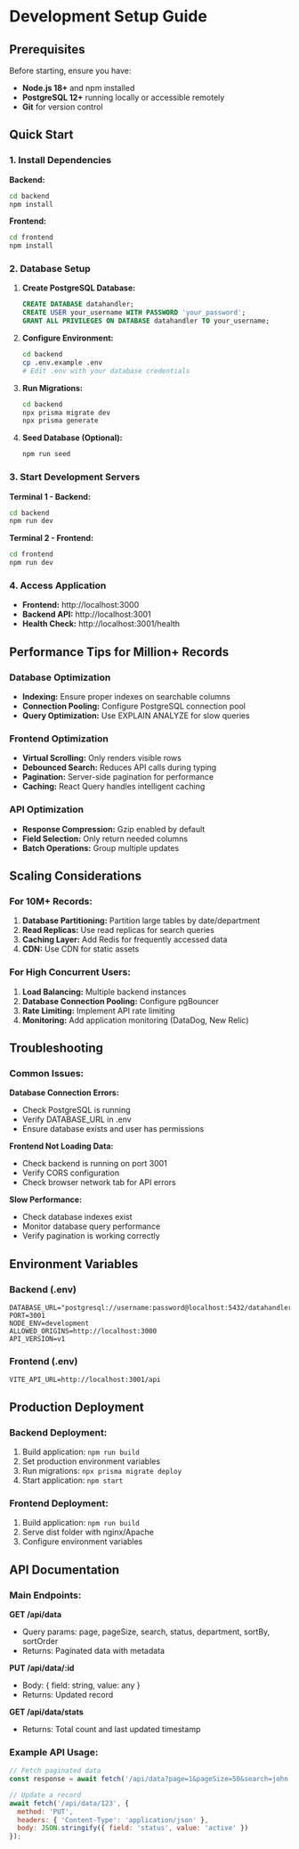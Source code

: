 # Development Setup Guide

## Prerequisites

Before starting, ensure you have:

- **Node.js 18+** and npm installed
- **PostgreSQL 12+** running locally or accessible remotely
- **Git** for version control

## Quick Start

### 1. Install Dependencies

**Backend:**
```bash
cd backend
npm install
```

**Frontend:**
```bash
cd frontend
npm install
```

### 2. Database Setup

1. **Create PostgreSQL Database:**
   ```sql
   CREATE DATABASE datahandler;
   CREATE USER your_username WITH PASSWORD 'your_password';
   GRANT ALL PRIVILEGES ON DATABASE datahandler TO your_username;
   ```

2. **Configure Environment:**
   ```bash
   cd backend
   cp .env.example .env
   # Edit .env with your database credentials
   ```

3. **Run Migrations:**
   ```bash
   cd backend
   npx prisma migrate dev
   npx prisma generate
   ```

4. **Seed Database (Optional):**
   ```bash
   npm run seed
   ```

### 3. Start Development Servers

**Terminal 1 - Backend:**
```bash
cd backend
npm run dev
```

**Terminal 2 - Frontend:**
```bash
cd frontend
npm run dev
```

### 4. Access Application

- **Frontend:** http://localhost:3000
- **Backend API:** http://localhost:3001
- **Health Check:** http://localhost:3001/health

## Performance Tips for Million+ Records

### Database Optimization
- **Indexing:** Ensure proper indexes on searchable columns
- **Connection Pooling:** Configure PostgreSQL connection pool
- **Query Optimization:** Use EXPLAIN ANALYZE for slow queries

### Frontend Optimization
- **Virtual Scrolling:** Only renders visible rows
- **Debounced Search:** Reduces API calls during typing
- **Pagination:** Server-side pagination for performance
- **Caching:** React Query handles intelligent caching

### API Optimization
- **Response Compression:** Gzip enabled by default
- **Field Selection:** Only return needed columns
- **Batch Operations:** Group multiple updates

## Scaling Considerations

### For 10M+ Records:
1. **Database Partitioning:** Partition large tables by date/department
2. **Read Replicas:** Use read replicas for search queries
3. **Caching Layer:** Add Redis for frequently accessed data
4. **CDN:** Use CDN for static assets

### For High Concurrent Users:
1. **Load Balancing:** Multiple backend instances
2. **Database Connection Pooling:** Configure pgBouncer
3. **Rate Limiting:** Implement API rate limiting
4. **Monitoring:** Add application monitoring (DataDog, New Relic)

## Troubleshooting

### Common Issues:

**Database Connection Errors:**
- Check PostgreSQL is running
- Verify DATABASE_URL in .env
- Ensure database exists and user has permissions

**Frontend Not Loading Data:**
- Check backend is running on port 3001
- Verify CORS configuration
- Check browser network tab for API errors

**Slow Performance:**
- Check database indexes exist
- Monitor database query performance
- Verify pagination is working correctly

## Environment Variables

### Backend (.env)
```
DATABASE_URL="postgresql://username:password@localhost:5432/datahandler"
PORT=3001
NODE_ENV=development
ALLOWED_ORIGINS=http://localhost:3000
API_VERSION=v1
```

### Frontend (.env)
```
VITE_API_URL=http://localhost:3001/api
```

## Production Deployment

### Backend Deployment:
1. Build application: `npm run build`
2. Set production environment variables
3. Run migrations: `npx prisma migrate deploy`
4. Start application: `npm start`

### Frontend Deployment:
1. Build application: `npm run build`
2. Serve dist folder with nginx/Apache
3. Configure environment variables

## API Documentation

### Main Endpoints:

**GET /api/data**
- Query params: page, pageSize, search, status, department, sortBy, sortOrder
- Returns: Paginated data with metadata

**PUT /api/data/:id**
- Body: { field: string, value: any }
- Returns: Updated record

**GET /api/data/stats**
- Returns: Total count and last updated timestamp

### Example API Usage:

```javascript
// Fetch paginated data
const response = await fetch('/api/data?page=1&pageSize=50&search=john');

// Update a record
await fetch('/api/data/123', {
  method: 'PUT',
  headers: { 'Content-Type': 'application/json' },
  body: JSON.stringify({ field: 'status', value: 'active' })
});
```
